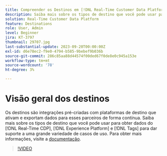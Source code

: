 ```yaml
---
title: Compreender os Destinos em [!DNL Real-Time Customer Data Platform] e [!DNL Experience Platform]
description: Saiba mais sobre os tipos de destino que você pode usar para obter dados do  [!DNL Real-Time CDP], [!DNL Experience Platform], and [!DNL Tags]  para oferecer suporte a uma grande variedade de casos de uso.
solution: Real-Time Customer Data Platform
feature: Destinations
role: User, Admin
level: Beginner
jira: KT-3797
thumbnail: 29707.jpg
last-substantial-update: 2023-09-20T00:00:00Z
exl-id: d6e78ec2-f9e0-4794-b585-9bebef9b036b
source-git-commit: 286c85aa88d44574f00ded67f0de8e0c945a153e
workflow-type: tm+mt
source-wordcount: '78'
ht-degree: 3%

---
```


# Visão geral dos destinos

Os destinos são integrações pré-criadas com plataformas de destino que ativam e exportam dados para esses parceiros de forma contínua. Saiba mais sobre os tipos de destino que você pode usar para obter dados do [!DNL Real-Time CDP], [!DNL Experience Platform] e [!DNL Tags] para dar suporte a uma grande variedade de casos de uso. Para obter mais informações, visite a [documentação](https://experienceleague.adobe.com/docs/experience-platform/destinations/home.html?lang=pt-BR).

>[!VIDEO](https://video.tv.adobe.com/v/32691?learn=on&enablevpops&captions=por_br)

